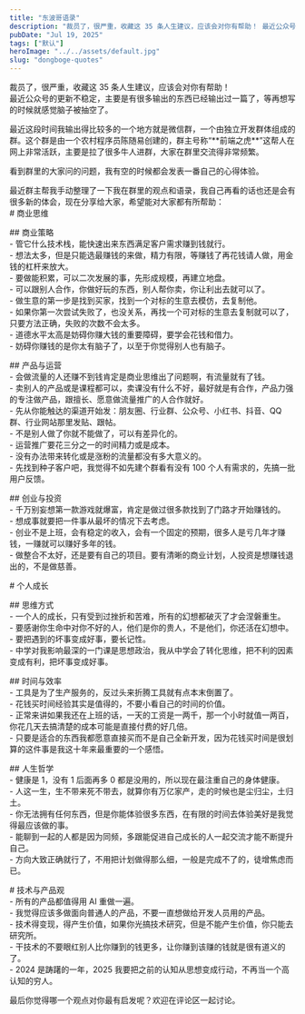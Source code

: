 ```yaml
---
title: "东波哥语录"
description: "裁员了，很严重，收藏这 35 条人生建议，应该会对你有帮助！ 最近公众号的更新不稳定，主要是有很多输出的东西已 [&hellip;]"
pubDate: "Jul 19, 2025"
tags: ["默认"]
heroImage: "../../assets/default.jpg"
slug: "dongboge-quotes"
---
```


裁员了，很严重，收藏这 35 条人生建议，应该会对你有帮助！  
最近公众号的更新不稳定，主要是有很多输出的东西已经输出过一篇了，等再想写的时候就感觉脑子被抽空了。

最近这段时间我输出得比较多的一个地方就是微信群，一个由独立开发群体组成的群。这个群是由一个农村程序员陈随易创建的，群主号称“\*\*前端之虎\*\*”这帮人在网上非常活跃，主要是拉了很多牛人进群，大家在群里交流得非常频繁。

看到群里的大家问的问题，我有空的时候都会发表一番自己的心得体验。

最近群主帮我手动整理了一下我在群里的观点和语录，我自己再看的话也还是会有很多新的体会，现在分享给大家，希望能对大家都有所帮助：  
\# 商业思维

\## 商业策略  
\- 管它什么技术栈，能快速出来东西满足客户需求赚到钱就行。  
\- 想法太多，但是只能选最赚钱的来做，精力有限，等赚钱了再花钱请人做，用金钱的杠杆来放大。  
\- 要做能积累，可以二次发展的事，先形成规模，再建立地盘。  
\- 可以跟别人合作，你做好玩的东西，别人帮你卖，你让利出去就可以了。  
\- 做生意的第一步是找到买家，找到一个对标的生意去模仿，去复制他。  
\- 如果你第一次尝试失败了，也没关系，再找一个可对标的生意去复制就可以了，只要方法正确，失败的次数不会太多。  
\- 道德水平太高是妨碍你赚大钱的重要障碍，要学会花钱和借力。  
\- 妨碍你赚钱的是你太有脑子了，以至于你觉得别人也有脑子。

\## 产品与运营  
\- 会做流量的人还赚不到钱肯定是商业思维出了问题啊，有流量就有了钱。  
\- 卖别人的产品或是课程都可以，卖课没有什么不好，最好就是有合作，产品力强的专注做产品，跟擅长、愿意做流量推广的人合作就好。  
\- 先从你能触达的渠道开始发：朋友圈、行业群、公众号、小红书、抖音、QQ 群、行业网站那里发贴、跟帖。  
\- 不是别人做了你就不能做了，可以有差异化的。  
\- 运营推广要花三分之一的时间精力或是成本。  
\- 没有办法带来转化或是涨粉的流量都没有多大意义的。  
\- 先找到种子客户吧，我觉得不如先建个群看有没有 100 个人有需求的，先搞一批用户反馈。

\## 创业与投资  
\- 千万别妄想第一款游戏就爆富，肯定是做过很多款找到了门路才开始赚钱的。  
\- 想成事就要把一件事从最坏的情况下去考虑。  
\- 创业不是上班，会有稳定的收入，会有一个固定的预期，很多人是亏几年才赚钱，一赚就可以赚好多年的钱。  
\- 做整合不太好，还是要有自己的项目。要有清晰的商业计划，人投资是想赚钱退出的，不是做慈善。

\# 个人成长

\## 思维方式  
\- 一个人的成长，只有受到过挫折和苦难，所有的幻想都破灭了才会涅磐重生。  
\- 要感谢你生命中对你不好的人，他们是你的贵人，不是他们，你还活在幻想中。  
\- 要把遇到的坏事变成好事，要长记性。  
\- 中学对我影响最深的一门课是思想政治，我从中学会了转化思维，把不利的因素变成有利，把坏事变成好事。

\## 时间与效率  
\- 工具是为了生产服务的，反过头来折腾工具就有点本末倒置了。  
\- 花钱买时间经验其实是值得的，不要小看自己的时间的价值。  
\- 正常来讲如果我还在上班的话，一天的工资是一两千，那一个小时就值一两百，你花几天去搞清楚的成本可能是直接付费的好几倍。  
\- 只要是适合的东西我都愿意直接买而不是自己全新开发，因为花钱买时间是很划算的这件事是我这十年来最重要的一个感悟。

\## 人生哲学  
\- 健康是 1，没有 1 后面再多 0 都是没用的，所以现在最注重自己的身体健康。  
\- 人这一生，生不带来死不带去，就算你有万亿家产，走的时候也是尘归尘，土归土。  
\- 你无法拥有任何东西，但是你能体验很多东西，在有限的时间去体验美好是我觉得最应该做的事。  
\- 能聊到一起的人都是因为同频，多跟能促进自己成长的人一起交流才能不断提升自己。  
\- 方向大致正确就行了，不用把计划做得那么细，一般是完成不了的，徒增焦虑而已。

\# 技术与产品观  
\- 所有的产品都值得用 AI 重做一遍。  
\- 我觉得应该多做面向普通人的产品，不要一直想做给开发人员用的产品。  
\- 技术得变现，得产生价值，如果你光搞技术研究，但是不能产生价值，你只能去研究所。  
\- 干技术的不要眼红别人比你赚到的钱更多，让你赚到该赚的钱就是很有道义的了。  
\- 2024 是踌躇的一年，2025 我要把之前的认知从思想变成行动，不再当一个高认知的穷人。

最后你觉得哪一个观点对你最有启发呢？欢迎在评论区一起讨论。
